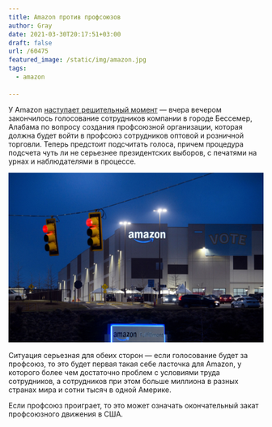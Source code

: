 ```yaml
--- 
title: Amazon против профсоюзов
author: Gray
date: 2021-03-30T20:17:51+03:00
draft: false
url: /60475
featured_image: /static/img/amazon.jpg
tags: 
  - amazon

---
```


У Amazon [наступает решительный момент](https://www.bloomberg.com/news/articles/2021-03-29/amazon-union-vote-ends-as-both-sides-brace-for-contentious-count) — вчера вечером закончилось голосование сотрудников компании в городе Бессемер, Алабама по вопросу создания профсоюзной организации, которая должна будет войти в профсоюз сотрудников оптовой и розничной торговли. Теперь предстоит подсчитать голоса, причем процедура подсчета чуть ли не серьезнее президентских выборов, с печатями на урнах и наблюдателями в процессе.

![amazon.jpg](/static/img/amazon.jpg)

Ситуация серьезная для обеих сторон — если голосование будет за профсоюз, то это будет первая такая себе ласточка для Amazon, у которого более чем достаточно проблем с условиями труда сотрудников, а сотрудников при этом больше миллиона в разных странах мира и сотни тысяч в одной Америке.

Если профсоюз проиграет, то это может означать окончательный закат профсоюзного движения в США. 